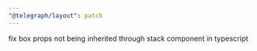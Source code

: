 ```yaml
---
"@telegraph/layout": patch
---
```


fix box props not being inherited through stack component in typescript
